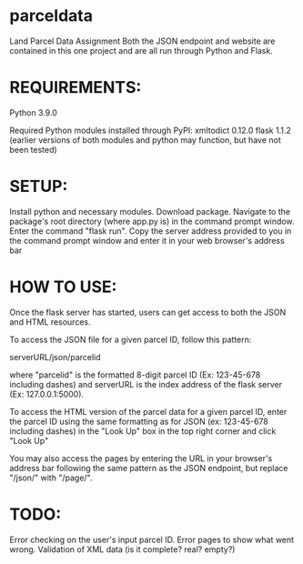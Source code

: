 # parceldata
Land Parcel Data Assignment
Both the JSON endpoint and website are contained in this one project and are all run through Python and Flask.

# REQUIREMENTS:
Python 3.9.0

Required Python modules installed through PyPI:
xmltodict 0.12.0
flask 1.1.2
(earlier versions of both modules and python may function, but have not been tested)

# SETUP:

Install python and necessary modules.
Download package.
Navigate to the package's root directory (where app.py is) in the command prompt window.
Enter the command "flask run".
Copy the server address provided to you in the command prompt window and enter it in your
web browser's address bar

# HOW TO USE:

Once the flask server has started, users can get access to both the JSON and HTML resources.

To access the JSON file for a given parcel ID, follow this pattern:

serverURL/json/parcelid 

where "parcelid" is the formatted 8-digit parcel ID (Ex: 123-45-678 including dashes) and
serverURL is the index address of the flask server (Ex: 127.0.0.1:5000).

To access the HTML version of the parcel data for a given parcel ID, enter
the parcel ID using the same formatting as for JSON (ex: 123-45-678 including dashes)
in the "Look Up" box in the top right corner and click "Look Up"

You may also access the pages by entering the URL in your browser's address bar following the same
pattern as the JSON endpoint, but replace "/json/" with "/page/".

# TODO:

Error checking on the user's input parcel ID.
Error pages to show what went wrong.
Validation of XML data (is it complete? real? empty?)

